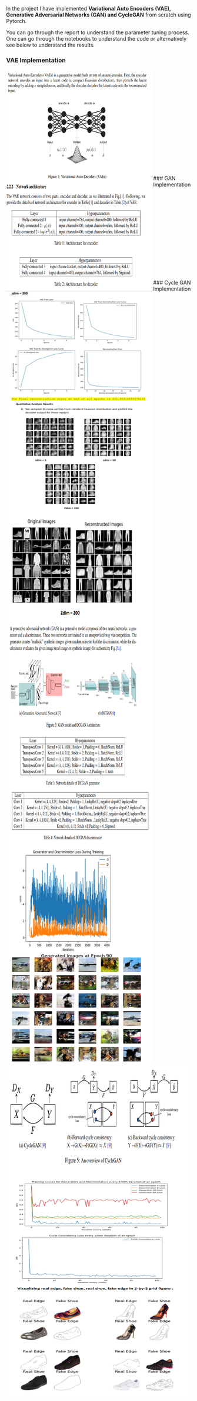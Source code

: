 In the project I have implemented **Variational Auto Encoders (VAE), Generative Adversarial Networks (GAN) and CycleGAN** from scratch using Pytorch.

 You can go through the report to understand the parameter tuning process. One can go through the notebooks to understand the code or alternatively see below to understand the results.

### VAE Implementation

<img src="results/vae defn.png" align="left" height="300" width="400" > <br><br><br>
<img src="results/vae architecture.png" align="left" height="300" width="400" > <br><br><br>
<img src="results/vae plots.png" align="left" height="300" width="400" > <br><br><br>
<img src="results/vae qualitative result1.png" align="left" height="300" width="400" > <br><br><br>
<img src="results/vae qualitative result2.png" align="left" height="300" width="400" > <br><br><br>

<br>
### GAN Implementation

<img src="results/GAN defn.png" align="left" height="300" width="400" > <br><br><br>
<img src="results/GAN architecture.png" align="left" height="300" width="400" > <br><br><br>
<img src="results/GAN plot.png" align="left" height="300" width="400" > <br><br><br>
<img src="results/GAN results.png" align="left" height="300" width="400" > <br><br><br>

<br>
### Cycle GAN Implementation

<img src="results/Cyclegan defn.png" align="left" height="300" width="600" > <br><br><br>
<img src="results/Cyclegan plots.png" align="left" height="300" width="600" > <br><br><br>
<img src="results/Cyclegan qualitative results.png" align="left" height="300" width="600" > <br><br><br>
